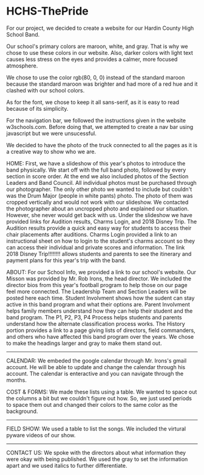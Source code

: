 # HCHS-ThePride
  For our project, we decided to create a website for our Hardin County High School Band. 

  Our school's primary colors are maroon, white, and gray. That is why we chose to use these colors in our website. Also, darker colors with light text causes less stress on the eyes and provides a calmer, more focused atmosphere. 

  We chose to use the color rgb(80, 0, 0) instead of the standard maroon because the standard maroon was brighter and had more of a red hue and it clashed with our school colors.

  As for the font, we chose to keep it all sans-serif, as it is easy to read because of its simplicity.

  For the navigation bar, we followed the instructions given in the website w3schools.com. Before doing that, we attempted to create a nav bar using javascript but we were unsucessful.

  We decided to have the photo of the truck connected to all the pages as it is a creative way to show who we are.

HOME:
  First, we have a slideshow of this year's photos to introduce the band physically. We start off with the full band photo, followed by every section in score order. At the end we also included photos of the Section Leaders and Band Council. All individual photos must be purchased through our photographer. The only other photo we wanted to include but couldn't was the Drum Major (people in white pants) photo. The photo of them was cropped vertically and would not work with our slideshow. We contacted the photographer about an uncropped photo and explained our situation. However, she never would get back with us.
  Under the slideshow we have provided links for Audition results, Charms Login, and 2018 Disney Trip. The Audition results provide a quick and easy way for students to access their chair placements after auditions. Charms Login provided a link to an instructional sheet on how to login to the student's charms account so they can access their individual and private scores and information. The link 2018 Disney Trip!!!!!!!! allows students and parents to see the itinerary and payment plans for this year's trip with the band.

ABOUT:
  For our School Info, we provided a link to our school's website. 
  Our Misson was provided by Mr. Rob Irons, the head director.
  We included the director bios from this year's football program to help those on our page feel more connected.
  The Leadership Team and Section Leaders will be posted here each time. 
  Student Involvment shows how the sudent can stay active in this band program and what their options are.
  Parent Involvment helps family members understand how they can help their student and the band program.
  The P1, P2, P3, P4 Process helps students and parents understand how the alternate classification process works.
  The History portion provides a link to a page giving lists of directors, field commanders, and others who have affected this band program over the years.
  We chose to make the headings larger and gray to make them stand out. 
  ***

CALENDAR:
  We embeded the google calendar through Mr. Irons's gmail account. He will be able to update and change the calendar through his account.
  The calendar is enteractive and you can navigate through the months.

COST & FORMS:
  We made these lists using a table.
  We wanted to space out the columns a bit but we couldn't figure out how. So, we just used periods to space them out and changed their colors to the same color as the background.
************

FIELD SHOW:
  We used a table to list the songs.
  We included the virtural pyware videos of our show.
***********

CONTACT US:
  We spoke with the directors about what information they were okay with being published.
  We used the gray to set the information apart and we used italics to further differentiate.
